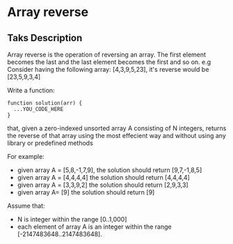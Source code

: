 # Array reverse

## Taks Description

Array reverse is the operation of reversing an array. The first element becomes the last and the last element becomes the first and so on. e.g Consider having the following array: [4,3,9,5,23], it's reverse would be [23,5,9,3,4]

Write a function:

```
function solution(arr) {
  ...YOU_CODE_HERE
}
```

that, given a zero-indexed unsorted array A consisting of N integers, returns the reverse of that array using the most effecient way and without using any library or predefined methods

For example:
* given array A = [5,8,-1,7,9], the solution should return [9,7,-1,8,5]
* given array A = [4,4,4,4] the solution should return [4,4,4,4]
* given array A = [3,3,9,2] the solution should return [2,9,3,3]
* given array A= [9] the solution should return [9]

Assume that:
* N is integer within the range [0..1,000]
* each element of array A is an integer within the range [-2147483648..2147483648].